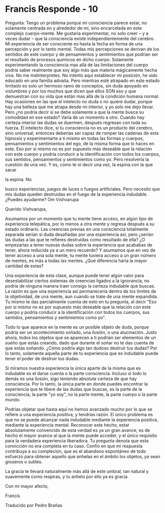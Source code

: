 # Francis Responde - 10

Pregunta: Tengo un problema porque mi consciencia parece estar, no solamente centrada en y alrededor de mí, sino encarcelada en este complejo cuerpo-mente. Me gustaría experimentar, no solo creer – y a veces dudar – que la consciencia existe independientemente del cerebro. Mi experiencia de ser consciente es hasta la fecha en forma de una percepción y por lo tanto mental. Todas mis percepciones se derivan de los sentidos de este cuerpo y de pensamientos y sentimientos que podrían ser el resultado de procesos químicos en dicho cuerpo. Solamente experimentando la consciencia mas allá de las limitaciones del cuerpo podría saber realmente que soy algo más que materia mágicamente hecha viva. No me malinterpretes. No intento aquí establecer mi posición, he sido educado en una familia advaita. Pero mientras esté atrapado en este estado limitado es solo un hermoso ramo de conceptos, sin duda apoyado en vislumbres y por los muchos que dicen que ellos SON eso y que demuestran con su vida que están mas allá de la condición humana normal. Hay ocasiones en las que el intelecto no duda o no quiere dudar, porque hay una belleza que me atrapa desde mi interior, y yo solo me dejo llevar. Pero ¿no podría decir si se debe solamente a que la mente busca su comodidad en ese estado? Varía de un momento a otro. Cuando hay certeza interior las dudas se duermen, después regresan con toda su fuerza. El intelecto dice, si tu consciencia no es un producto del cerebro, sino universal, entonces deberías ser capaz de romper las cadenas de esta hipnosis y experimentarte a ti mismo en todas las formas y cuerpos, pensamientos y sentimientos del ego, de la misma forma que lo haces en este. Eso por si mismo no es por supuesto más deseable que la relación con este cuerpo y podría conducir a la identificación con todos los cuerpos, sus sentidos, pensamientos y sentimientos como yo. Pero resolvería la cuestión de una vez. Y es, como te oí decir una vez, la espina con la que sacar 

la espina. No

 busco experiencias, juegos de luces o fuegos artificiales. Pero necesito que mis dudas queden destruidas en el fuego de la experiencia indudable. ¿Puedes ayudarme? Om Vishvarupa

Querido Vishvarupa,

Asumamos por un momento que tu mente tiene acceso, en algún tipo de experiencia telepática, por lo menos a otra mente y regresa después a su estado ordinario. Las creencias previas en una consciencia totalmente separada serían si duda desafiadas por una experiencia así, pero ¿serían las dudas a las que te refieres destruidas como resultado de ella? ¿O empezarías a tener nuevas dudas sobre la experiencia que acababas de tener, ahora reducida ya a un mero recuerdo? Y asumamos que en vez de tener acceso a una sola mente, tu mente tuviera acceso a un gran número de mentes, es más a todas las mentes. ¿Qué diferencia haría la mayor cantidad de estas? 

Una experiencia de esta clase, aunque puede tener algún valor para desestabilizar ciertos sistemas de creencias ligados a la ignorancia, no podría de ninguna manera traer consigo la certeza indudable que buscas. La razón es que una experiencia así permanecería dentro de los límites de la objetividad, de una mente, aun cuando se trate de una mente expandida. Tu mismo te das parcialmente cuenta de esto en tu pregunta, al decir "Eso por si mismo no es por supuesto más deseable que la relación con este cuerpo y podría conducir a la identificación con todos los cuerpos, sus sentidos, pensamientos y sentimientos como yo". 

Todo lo que aparece en la mente es un posible objeto de duda, porque podría ser un acontecimiento soñado, una ilusión, o una alucinación. Justo ahora, todos los objetos que se aparecen a ti podrían ser elementos de un sueño que estás creando, dado que durante el soñar no te das cuenta de que estás soñando. ¿Cómo podría algo tan dudoso destruir tus dudas? Por lo tanto, solamente aquella parte de tu experiencia que es indudable puede tener el poder de destruir tus dudas.

Si miramos nuestra experiencia la única aparte de la misma que es indudable es el darse cuenta o la parte consciencia. Incluso si todo lo demás es una ilusión, sigo teniendo absoluta certeza de que hay consciencia. Por lo tanto, la única parte en donde puedes encontrar la experiencia que te libere de las dudas que buscas, es la parte de la consciencia, la parte "yo soy”, no la parte mente, la parte cuerpo o la parte mundo.

Podrías objetar que hasta aquí no hemos avanzado mucho por lo que se refiere a una experiencia positiva, y tendrías razón. El único problema es que no se puede alcanzar nada indudable mediante la experiencia positiva, mediante la experiencia mental. Reconocer este hecho, estar absolutamente convencido de esta verdad es ya un gran avance, es de hecho el mayor avance al que la mente puede acceder, y el único requisito para la verdadera experiencia liberadora. Tu pregunta denota que esta convicción no era completa en tu caso. Confío en que mi respuesta contribuya a su compleción, que es el abandono espontáneo de todo esfuerzo para obtener aquello que anhelas en el ámbito los objetos, ya sean groseros o sutiles.

La gracia te llevará naturalmente más allá de este umbral, tan natural y suavemente como respiras, y tu anhelo por ello ya es gracia.

Con mi mayor afecto,

Francis

Traducido por Pedro Brañas

